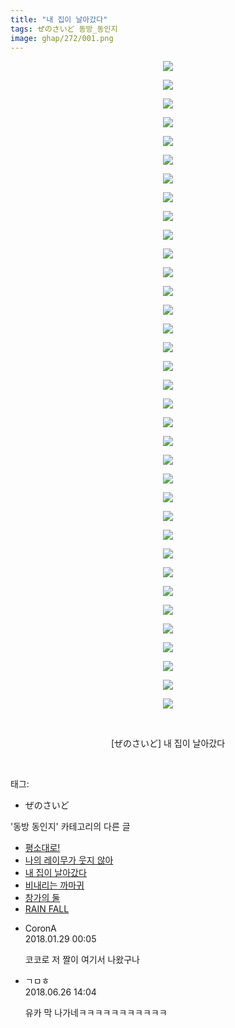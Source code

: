 ```yaml
---
title: "내 집이 날아갔다"
tags: ぜのさいど 동방_동인지
image: ghap/272/001.png
---
```

<div class="article">
<p style="text-align: center; clear: none; float: none;"><img src="{{ site.nasurl }}/ghap/272/001.png"/></p>
<p style="text-align: center; clear: none; float: none;"><img src="{{ site.nasurl }}/ghap/272/002.png"/></p>
<p style="text-align: center; clear: none; float: none;"><img src="{{ site.nasurl }}/ghap/272/003.png"/></p>
<p style="text-align: center; clear: none; float: none;"><img src="{{ site.nasurl }}/ghap/272/004.png"/></p>
<p style="text-align: center; clear: none; float: none;"><img src="{{ site.nasurl }}/ghap/272/005.png"/></p>
<p style="text-align: center; clear: none; float: none;"><img src="{{ site.nasurl }}/ghap/272/006.png"/></p>
<p style="text-align: center; clear: none; float: none;"><img src="{{ site.nasurl }}/ghap/272/007.png"/></p>
<p style="text-align: center; clear: none; float: none;"><img src="{{ site.nasurl }}/ghap/272/008.png"/></p>
<p style="text-align: center; clear: none; float: none;"><img src="{{ site.nasurl }}/ghap/272/009.png"/></p>
<p style="text-align: center; clear: none; float: none;"><img src="{{ site.nasurl }}/ghap/272/010.png"/></p>
<p style="text-align: center; clear: none; float: none;"><img src="{{ site.nasurl }}/ghap/272/011.png"/></p>
<p style="text-align: center; clear: none; float: none;"><img src="{{ site.nasurl }}/ghap/272/012.png"/></p>
<p style="text-align: center; clear: none; float: none;"><img src="{{ site.nasurl }}/ghap/272/013.png"/></p>
<p style="text-align: center; clear: none; float: none;"><img src="{{ site.nasurl }}/ghap/272/014.png"/></p>
<p style="text-align: center; clear: none; float: none;"><img src="{{ site.nasurl }}/ghap/272/015.png"/></p>
<p style="text-align: center; clear: none; float: none;"><img src="{{ site.nasurl }}/ghap/272/016.png"/></p>
<p style="text-align: center; clear: none; float: none;"><img src="{{ site.nasurl }}/ghap/272/017.png"/></p>
<p style="text-align: center; clear: none; float: none;"><img src="{{ site.nasurl }}/ghap/272/018.png"/></p>
<p style="text-align: center; clear: none; float: none;"><img src="{{ site.nasurl }}/ghap/272/019.png"/></p>
<p style="text-align: center; clear: none; float: none;"><img src="{{ site.nasurl }}/ghap/272/020.png"/></p>
<p style="text-align: center; clear: none; float: none;"><img src="{{ site.nasurl }}/ghap/272/021.png"/></p>
<p style="text-align: center; clear: none; float: none;"><img src="{{ site.nasurl }}/ghap/272/022.png"/></p>
<p style="text-align: center; clear: none; float: none;"><img src="{{ site.nasurl }}/ghap/272/023.png"/></p>
<p style="text-align: center; clear: none; float: none;"><img src="{{ site.nasurl }}/ghap/272/024.png"/></p>
<p style="text-align: center; clear: none; float: none;"><img src="{{ site.nasurl }}/ghap/272/025.png"/></p>
<p style="text-align: center; clear: none; float: none;"><img src="{{ site.nasurl }}/ghap/272/026.png"/></p>
<p style="text-align: center; clear: none; float: none;"><img src="{{ site.nasurl }}/ghap/272/027.png"/></p>
<p style="text-align: center; clear: none; float: none;"><img src="{{ site.nasurl }}/ghap/272/028.png"/></p>
<p style="text-align: center; clear: none; float: none;"><img src="{{ site.nasurl }}/ghap/272/029.png"/></p>
<p style="text-align: center; clear: none; float: none;"><img src="{{ site.nasurl }}/ghap/272/030.png"/></p>
<p style="text-align: center; clear: none; float: none;"><img src="{{ site.nasurl }}/ghap/272/031.png"/></p>
<p style="text-align: center; clear: none; float: none;"><img src="{{ site.nasurl }}/ghap/272/032.png"/></p>
<p style="text-align: center; clear: none; float: none;"><img src="{{ site.nasurl }}/ghap/272/033.png"/></p>
<p style="text-align: center; clear: none; float: none;"><img src="{{ site.nasurl }}/ghap/272/034.png"/></p>
<p style="text-align: center; clear: none; float: none;"><img src="{{ site.nasurl }}/ghap/272/035.png"/></p>
<p style="text-align: center; clear: none; float: none;"><br/></p>
<p style="text-align: center; clear: none; float: none;">[ぜのさいど] 내 집이 날아갔다</p>
<p><br/></p>
</div><div class="tagTrail">
<p>태그: </p>
<ul>
<li>ぜのさいど</li>
</ul>
</div><div class="another">
<p>'동방 동인지' 카테고리의 다른 글</p>
<ul>
<li><a href="/2016-06-19-ghap_274">평소대로!</a></li>
<li><a href="/2016-06-19-ghap_273">나의 레이무가 웃지 않아</a></li>
<li><a href="/2016-06-19-ghap_272">내 집이 날아갔다</a></li>
<li><a href="/2016-06-19-ghap_271">비내리는 까마귀</a></li>
<li><a href="/2016-06-19-ghap_270">창가의 둘</a></li>
<li><a href="/2016-06-19-ghap_269">RAIN FALL</a></li>
</ul>
</div><div class="cb_module cb_fluid">
<div class="cb_wrt cb_profile">
<div class="comment">
<ul>
<li class="cb_thumb_off" id="comment15185900">
<div class="cb_comment_area">
<div class="cb_info_area">
<div class="cb_section">
<span class="cb_nick_name">CoronA</span>
</div>
<div class="cb_section">
<span class="cb_date">2018.01.29 00:05 </span>
</div>
</div>
<div class="cb_dsc_comment">
<p class="cb_dsc">
											코코로 저 짤이 여기서 나왔구나
										</p>
</div>
</div></li>
<li class="cb_thumb_off" id="comment15276988">
<div class="cb_comment_area">
<div class="cb_info_area">
<div class="cb_section">
<span class="cb_nick_name">ㄱㅁㅎ</span>
</div>
<div class="cb_section">
<span class="cb_date">2018.06.26 14:04 </span>
</div>
</div>
<div class="cb_dsc_comment">
<p class="cb_dsc">
											유카 막 나가네ㅋㅋㅋㅋㅋㅋㅋㅋㅋㅋㅋ
										</p>
</div>
</div></li>
</ul>
</div>
</div><!-- commentList close -->
</div>